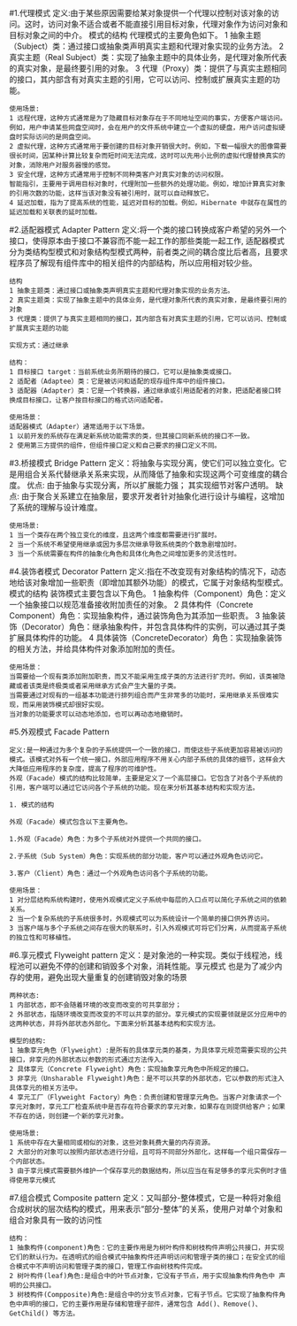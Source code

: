 #1.代理模式
    定义:由于某些原因需要给某对象提供一个代理以控制对该对象的访问。这时，访问对象不适合或者不能直接引用目标对象，代理对象作为访问对象和目标对象之间的中介。
    模式的结构
    代理模式的主要角色如下。
    1 抽象主题（Subject）类：通过接口或抽象类声明真实主题和代理对象实现的业务方法。
    2 真实主题（Real Subject）类：实现了抽象主题中的具体业务，是代理对象所代表的真实对象，是最终要引用的对象。
    3 代理（Proxy）类：提供了与真实主题相同的接口，其内部含有对真实主题的引用，它可以访问、控制或扩展真实主题的功能。
    
    使用场景:
    1 远程代理，这种方式通常是为了隐藏目标对象存在于不同地址空间的事实，方便客户端访问。例如，用户申请某些网盘空间时，会在用户的文件系统中建立一个虚拟的硬盘，用户访问虚拟硬盘时实际访问的是网盘空间。
    2 虚拟代理，这种方式通常用于要创建的目标对象开销很大时。例如，下载一幅很大的图像需要很长时间，因某种计算比较复杂而短时间无法完成，这时可以先用小比例的虚拟代理替换真实的对象，消除用户对服务器慢的感觉。
    3 安全代理，这种方式通常用于控制不同种类客户对真实对象的访问权限。
    智能指引，主要用于调用目标对象时，代理附加一些额外的处理功能。例如，增加计算真实对象的引用次数的功能，这样当该对象没有被引用时，就可以自动释放它。
    4 延迟加载，指为了提高系统的性能，延迟对目标的加载。例如，Hibernate 中就存在属性的延迟加载和关联表的延时加载。
    

#2.适配器模式 Adapter Pattern
    定义:将一个类的接口转换成客户希望的另外一个接口，使得原本由于接口不兼容而不能一起工作的那些类能一起工作,
    适配器模式分为类结构型模式和对象结构型模式两种，前者类之间的耦合度比后者高，且要求程序员了解现有组件库中的相关组件的内部结构，所以应用相对较少些。
    
    结构
    1 抽象主题类：通过接口或抽象类声明真实主题和代理对象实现的业务方法。
    2 真实主题类：实现了抽象主题中的具体业务，是代理对象所代表的真实对象，是最终要引用的对象
    3 代理类：提供了与真实主题相同的接口，其内部含有对真实主题的引用，它可以访问、控制或扩展真实主题的功能
    
    实现方式：通过继承
    
    结构：
    1 目标接口 target：当前系统业务所期待的接口，它可以是抽象类或接口。
    2 适配者（Adaptee）类：它是被访问和适配的现存组件库中的组件接口。
    3 适配器（Adapter）类：它是一个转换器，通过继承或引用适配者的对象，把适配者接口转换成目标接口，让客户按目标接口的格式访问适配者。
    
    使用场景：
    适配器模式（Adapter）通常适用于以下场景。
    1 以前开发的系统存在满足新系统功能需求的类，但其接口同新系统的接口不一致。
    2 使用第三方提供的组件，但组件接口定义和自己要求的接口定义不同。

#3.桥接模式 Bridge Pattern
    定义：将抽象与实现分离，使它们可以独立变化。它是用组合关系代替继承关系来实现，从而降低了抽象和实现这两个可变维度的耦合度。
    优点:
    由于抽象与实现分离，所以扩展能力强；
    其实现细节对客户透明。
    缺点:
    由于聚合关系建立在抽象层，要求开发者针对抽象化进行设计与编程，这增加了系统的理解与设计难度。
    
    使用场景:
    1 当一个类存在两个独立变化的维度，且这两个维度都需要进行扩展时。
    2 当一个系统不希望使用继承或因为多层次继承导致系统类的个数急剧增加时。
    3 当一个系统需要在构件的抽象化角色和具体化角色之间增加更多的灵活性时。

#4.装饰者模式 Decorator Pattern
    定义:指在不改变现有对象结构的情况下，动态地给该对象增加一些职责（即增加其额外功能）的模式，它属于对象结构型模式。
    模式的结构
    装饰模式主要包含以下角色。
    1 抽象构件（Component）角色：定义一个抽象接口以规范准备接收附加责任的对象。
    2 具体构件（Concrete    Component）角色：实现抽象构件，通过装饰角色为其添加一些职责。
    3 抽象装饰（Decorator）角色：继承抽象构件，并包含具体构件的实例，可以通过其子类扩展具体构件的功能。
    4 具体装饰（ConcreteDecorator）角色：实现抽象装饰的相关方法，并给具体构件对象添加附加的责任。
    
    使用场景：
    当需要给一个现有类添加附加职责，而又不能采用生成子类的方法进行扩充时。例如，该类被隐藏或者该类是终极类或者采用继承方式会产生大量的子类。
    当需要通过对现有的一组基本功能进行排列组合而产生非常多的功能时，采用继承关系很难实现，而采用装饰模式却很好实现。
    当对象的功能要求可以动态地添加，也可以再动态地撤销时。


    
#5.外观模式 Facade Pattern

    定义:是一种通过为多个复杂的子系统提供一个一致的接口，而使这些子系统更加容易被访问的模式。该模式对外有一个统一接口，外部应用程序不用关心内部子系统的具体的细节，这样会大大降低应用程序的复杂度，提高了程序的可维护性。
    外观（Facade）模式的结构比较简单，主要是定义了一个高层接口。它包含了对各个子系统的引用，客户端可以通过它访问各个子系统的功能。现在来分析其基本结构和实现方法。

    1. 模式的结构

    外观（Facade）模式包含以下主要角色。

    1.外观（Facade）角色：为多个子系统对外提供一个共同的接口。

    2.子系统（Sub System）角色：实现系统的部分功能，客户可以通过外观角色访问它。

    3.客户（Client）角色：通过一个外观角色访问各个子系统的功能。
    
    使用场景：
    1 对分层结构系统构建时，使用外观模式定义子系统中每层的入口点可以简化子系统之间的依赖关系。
    2 当一个复杂系统的子系统很多时，外观模式可以为系统设计一个简单的接口供外界访问。
    3 当客户端与多个子系统之间存在很大的联系时，引入外观模式可将它们分离，从而提高子系统的独立性和可移植性。
#6.享元模式 Flyweight pattern
    定义：是对象池的一种实现。类似于线程池，线程池可以避免不停的创建和销毁多个对象，消耗性能。享元模式 也是为了减少内存的使用，避免出现大量重复的创建销毁对象的场景
    
    两种状态:
    1 内部状态，即不会随着环境的改变而改变的可共享部分；
    2 外部状态，指随环境改变而改变的不可以共享的部分。享元模式的实现要领就是区分应用中的这两种状态，并将外部状态外部化。下面来分析其基本结构和实现方法。
    
    模型的结构:
    1 抽象享元角色（Flyweight）:是所有的具体享元类的基类，为具体享元规范需要实现的公共接口，非享元的外部状态以参数的形式通过方法传入。
    2 具体享元（Concrete Flyweight）角色：实现抽象享元角色中所规定的接口。
    3 非享元（Unsharable Flyweight)角色：是不可以共享的外部状态，它以参数的形式注入具体享元的相关方法中。
    4 享元工厂（Flyweight Factory）角色：负责创建和管理享元角色。当客户对象请求一个享元对象时，享元工厂检査系统中是否存在符合要求的享元对象，如果存在则提供给客户；如果不存在的话，则创建一个新的享元对象。
    
    使用场景:
    1 系统中存在大量相同或相似的对象，这些对象耗费大量的内存资源。
    2 大部分的对象可以按照内部状态进行分组，且可将不同部分外部化，这样每一个组只需保存一个内部状态。
    3 由于享元模式需要额外维护一个保存享元的数据结构，所以应当在有足够多的享元实例时才值得使用享元模式


#7.组合模式 Composite pattern
    定义：又叫部分-整体模式，它是一种将对象组合成树状的层次结构的模式，用来表示“部分-整体”的关系，使用户对单个对象和组合对象具有一致的访问性
    
    结构：
    1 抽象构件(component)角色：它的主要作用是为树叶构件和树枝构件声明公共接口，并实现它们的默认行为。在透明式的组合模式中抽象构件还声明访问和管理子类的接口；在安全式的组合模式中不声明访问和管理子类的接口，管理工作由树枝构件完成。
    2 树叶构件(leaf)角色:是组合中的叶节点对象，它没有子节点，用于实现抽象构件角色中 声明的公共接口。
    3 树枝构件(Compposite)角色:是组合中的分支节点对象，它有子节点。它实现了抽象构件角色中声明的接口，它的主要作用是存储和管理子部件，通常包含 Add()、Remove()、GetChild() 等方法。
    
    